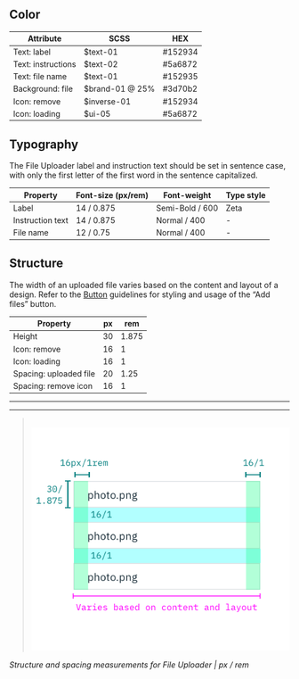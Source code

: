 ## Color

| Attribute              | SCSS            | HEX     |
|--------------------|-----------------|---------|
| Text: label        | $text-01        | #152934 |
| Text: instructions | $text-02        | #5a6872|
| Text: file name    | $text-01        | #152935 |
| Background: file   | $brand-01 @ 25% | #3d70b2 |
| Icon: remove       | $inverse-01     | #152934 |
| Icon: loading      | $ui-05          | #5a6872 |

## Typography

The File Uploader label and instruction text should be set in sentence case, with only the first letter of the first word in the sentence capitalized.

| Property         | Font-size (px/rem)     | Font-weight  | Type style |
|------------------|-----------------|--------------|---|
| Label            | 14 / 0.875 | Semi-Bold / 600   | Zeta |
| Instruction text | 14 / 0.875 | Normal / 400 | -    |
| File name        | 12 / 0.75  | Normal / 400 | -    |

## Structure

The width of an uploaded file varies based on the content and layout of a design. Refer to the [Button](/components/button) guidelines for styling and usage of the “Add files” button.

| Property               | px | rem   |
|------------------------|----|-------|
| Height                 | 30 | 1.875 |
| Icon: remove           | 16 | 1     |
| Icon: loading          | 16 | 1     |
| Spacing: uploaded file | 20 | 1.25  |
| Spacing: remove icon   | 16 | 1     |

---
***
> 
![Structure and spacing measurements for File Uploader](images/file-uploader-style-1.png)

_Structure and spacing measurements for File Uploader | px / rem_
